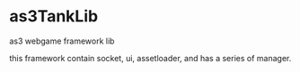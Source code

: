 as3TankLib
==========

as3 webgame framework lib

this framework contain socket, ui, assetloader, and has a series of manager.


